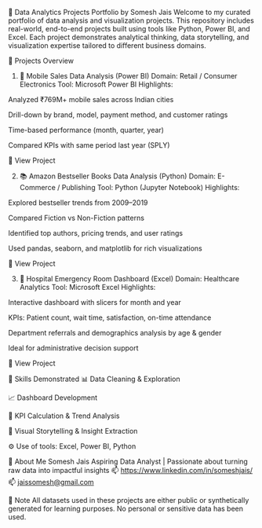 📂 Data Analytics Projects Portfolio by Somesh Jais
Welcome to my curated portfolio of data analysis and visualization projects. This repository includes real-world, end-to-end projects built using tools like Python, Power BI, and Excel. Each project demonstrates analytical thinking, data storytelling, and visualization expertise tailored to different business domains.

📁 Projects Overview
1. 📱 Mobile Sales Data Analysis (Power BI)
Domain: Retail / Consumer Electronics
Tool: Microsoft Power BI
Highlights:

Analyzed ₹769M+ mobile sales across Indian cities

Drill-down by brand, model, payment method, and customer ratings

Time-based performance (month, quarter, year)

Compared KPIs with same period last year (SPLY)

📎 View Project

2. 📚 Amazon Bestseller Books Data Analysis (Python)
Domain: E-Commerce / Publishing
Tool: Python (Jupyter Notebook)
Highlights:

Explored bestseller trends from 2009–2019

Compared Fiction vs Non-Fiction patterns

Identified top authors, pricing trends, and user ratings

Used pandas, seaborn, and matplotlib for rich visualizations

📎 View Project

3. 🏥 Hospital Emergency Room Dashboard (Excel)
Domain: Healthcare Analytics
Tool: Microsoft Excel
Highlights:

Interactive dashboard with slicers for month and year

KPIs: Patient count, wait time, satisfaction, on-time attendance

Department referrals and demographics analysis by age & gender

Ideal for administrative decision support

📎 View Project

🧠 Skills Demonstrated
📊 Data Cleaning & Exploration

📈 Dashboard Development

📌 KPI Calculation & Trend Analysis

📍 Visual Storytelling & Insight Extraction

⚙️ Use of tools: Excel, Power BI, Python

🔗 About Me
Somesh Jais
Aspiring Data Analyst | Passionate about turning raw data into impactful insights
📫 https://www.linkedin.com/in/someshjais/
📫 jaissomesh@gmail.com

📌 Note
All datasets used in these projects are either public or synthetically generated for learning purposes. No personal or sensitive data has been used.

